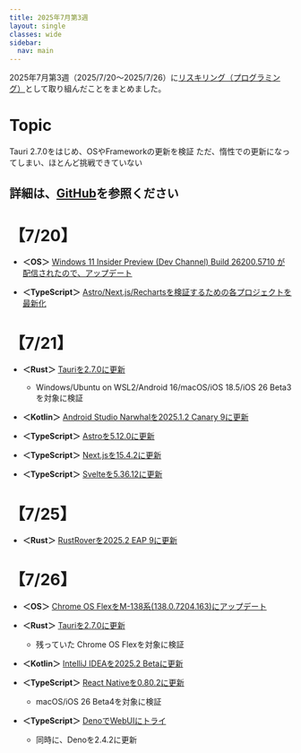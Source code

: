 ```yaml
---
title: 2025年7月第3週
layout: single
classes: wide
sidebar:
  nav: main
---
```

2025年7月第3週（2025/7/20～2025/7/26）に[リスキリング（プログラミング）](https://tatsukiyoshi.github.io/)として取り組んだことをまとめました。

# Topic
Tauri 2.7.0をはじめ、OSやFrameworkの更新を検証
ただ、惰性での更新になってしまい、ほとんど挑戦できていない

詳細は、[GitHub](https://tatsukiyoshi.github.io/)を参照ください
---
# 【7/20】
- **＜OS＞**  [Windows 11 Insider Preview (Dev Channel) Build 26200.5710 が配信されたので、アップデート](https://aka.ms/DevLatest)

- **＜TypeScript＞** [Astro/Next.js/Rechartsを検証するための各プロジェクトを最新化](https://vercel.com/tatsukiyoshis-projects)

# 【7/21】
- **＜Rust＞**  [Tauriを2.7.0に更新](https://tauri.app/)
  - Windows/Ubuntu on WSL2/Android 16/macOS/iOS 18.5/iOS 26 Beta3を対象に検証

- **＜Kotlin＞** [Android Studio Narwhalを2025.1.2 Canary 9に更新](https://developer.android.com/studio/)

- **＜TypeScript＞** [Astroを5.12.0に更新](https://astro.build/)

- **＜TypeScript＞** [Next.jsを15.4.2に更新](https://nextjs.org/)

- **＜TypeScript＞** [Svelteを5.36.12に更新](https://svelte.dev/)

# 【7/25】
- **＜Rust＞**  [RustRoverを2025.2 EAP 9に更新](https://www.jetbrains.com/rust/)

# 【7/26】
- **＜OS＞**  [Chrome OS FlexをM-138系(138.0.7204.163)にアップデート](https://chromereleases.googleblog.com/search/label/ChromeOS%20Flex)

- **＜Rust＞**  [Tauriを2.7.0に更新](https://tauri.app/)
  - 残っていた Chrome OS Flexを対象に検証

- **＜Kotlin＞**  [IntelliJ IDEAを2025.2 Betaに更新](https://www.jetbrains.com/idea)

- **＜TypeScript＞** [React Nativeを0.80.2に更新](https://reactnative.dev/)
  - macOS/iOS 26 Beta4を対象に検証

- **＜TypeScript＞** [DenoでWebUIにトライ](https://github.com/webui-dev/deno-webui)
  - 同時に、Denoを2.4.2に更新
